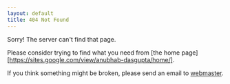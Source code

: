 ```yaml
---
layout: default
title: 404 Not Found
---
```

Sorry! The server can't find that page.

Please consider trying to find what you need from [the home page][https://sites.google.com/view/anubhab-dasgupta/home/].

If you think something might be broken, please send an email to [webmaster][].


[webmaster]: mailto:anubhab.dg2002@gmail.com
